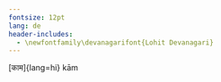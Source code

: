 ```yaml
---
fontsize: 12pt
lang: de
header-includes:
  - \newfontfamily\devanagarifont{Lohit Devanagari}
---
```


<!-- pandoc -o output.pdf input.md --pdf-engine=xelatex -->

[काम]{lang=hi} kām
